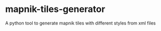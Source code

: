 # mapnik-tiles-generator

A python tool to generate mapnik tiles with different styles from xml files